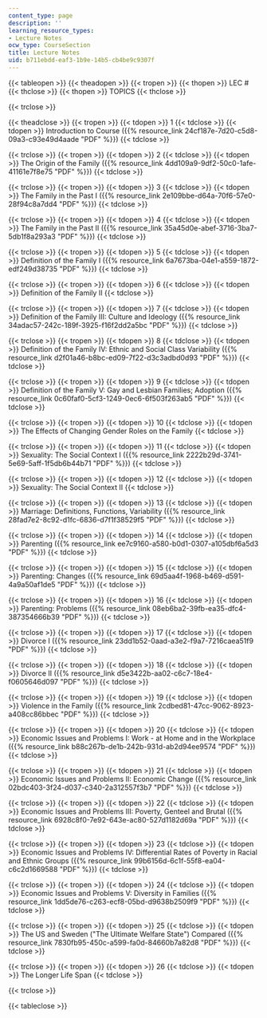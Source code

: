 ```yaml
---
content_type: page
description: ''
learning_resource_types:
- Lecture Notes
ocw_type: CourseSection
title: Lecture Notes
uid: b711ebdd-eaf3-1b9e-14b5-cb4be9c9307f
---
```


{{< tableopen >}}
{{< theadopen >}}
{{< tropen >}}
{{< thopen >}}
LEC #
{{< thclose >}}
{{< thopen >}}
TOPICS
{{< thclose >}}

{{< trclose >}}

{{< theadclose >}}
{{< tropen >}}
{{< tdopen >}}
1
{{< tdclose >}}
{{< tdopen >}}
Introduction to Course ({{% resource_link 24cf187e-7d20-c5d8-09a3-c93e49d4aade "PDF" %}})
{{< tdclose >}}

{{< trclose >}}
{{< tropen >}}
{{< tdopen >}}
2
{{< tdclose >}}
{{< tdopen >}}
The Origin of the Family ({{% resource_link 4dd109a9-9df2-50c0-1afe-41161e7f8e75 "PDF" %}})
{{< tdclose >}}

{{< trclose >}}
{{< tropen >}}
{{< tdopen >}}
3
{{< tdclose >}}
{{< tdopen >}}
The Family in the Past I ({{% resource_link 2e109bbe-d64a-70f6-57e0-28f94c8a7dd4 "PDF" %}})
{{< tdclose >}}

{{< trclose >}}
{{< tropen >}}
{{< tdopen >}}
4
{{< tdclose >}}
{{< tdopen >}}
The Family in the Past II ({{% resource_link 35a45d0e-abef-3716-3ba7-5db1f8a293a3 "PDF" %}})
{{< tdclose >}}

{{< trclose >}}
{{< tropen >}}
{{< tdopen >}}
5
{{< tdclose >}}
{{< tdopen >}}
Definition of the Family I ({{% resource_link 6a7673ba-04e1-a559-1872-edf249d38735 "PDF" %}})
{{< tdclose >}}

{{< trclose >}}
{{< tropen >}}
{{< tdopen >}}
6
{{< tdclose >}}
{{< tdopen >}}
Definition of the Family II
{{< tdclose >}}

{{< trclose >}}
{{< tropen >}}
{{< tdopen >}}
7
{{< tdclose >}}
{{< tdopen >}}
Definition of the Family III: Culture and Ideology ({{% resource_link 34adac57-242c-189f-3925-f16f2dd2a5bc "PDF" %}})
{{< tdclose >}}

{{< trclose >}}
{{< tropen >}}
{{< tdopen >}}
8
{{< tdclose >}}
{{< tdopen >}}
Definition of the Family IV: Ethnic and Social Class Variability ({{% resource_link d2f01a46-b8bc-ed09-7f22-d3c3adbd0d93 "PDF" %}})
{{< tdclose >}}

{{< trclose >}}
{{< tropen >}}
{{< tdopen >}}
9
{{< tdclose >}}
{{< tdopen >}}
Definition of the Family V: Gay and Lesbian Families; Adoption ({{% resource_link 0c60faf0-5cf3-1249-0ec6-6f503f263ab5 "PDF" %}})
{{< tdclose >}}

{{< trclose >}}
{{< tropen >}}
{{< tdopen >}}
10
{{< tdclose >}}
{{< tdopen >}}
The Effects of Changing Gender Roles on the Family
{{< tdclose >}}

{{< trclose >}}
{{< tropen >}}
{{< tdopen >}}
11
{{< tdclose >}}
{{< tdopen >}}
Sexuality: The Social Context I ({{% resource_link 2222b29d-3741-5e69-5aff-1f5db6b44b71 "PDF" %}})
{{< tdclose >}}

{{< trclose >}}
{{< tropen >}}
{{< tdopen >}}
12
{{< tdclose >}}
{{< tdopen >}}
Sexuality: The Social Context II
{{< tdclose >}}

{{< trclose >}}
{{< tropen >}}
{{< tdopen >}}
13
{{< tdclose >}}
{{< tdopen >}}
Marriage: Definitions, Functions, Variability ({{% resource_link 28fad7e2-8c92-d1fc-6836-d7f1f38529f5 "PDF" %}})
{{< tdclose >}}

{{< trclose >}}
{{< tropen >}}
{{< tdopen >}}
14
{{< tdclose >}}
{{< tdopen >}}
Parenting ({{% resource_link ee7c9160-a580-b0d1-0307-a105dbf6a5d3 "PDF" %}})
{{< tdclose >}}

{{< trclose >}}
{{< tropen >}}
{{< tdopen >}}
15
{{< tdclose >}}
{{< tdopen >}}
Parenting: Changes ({{% resource_link 69d5aa4f-1968-b469-d591-4a9a50af1de5 "PDF" %}})
{{< tdclose >}}

{{< trclose >}}
{{< tropen >}}
{{< tdopen >}}
16
{{< tdclose >}}
{{< tdopen >}}
Parenting: Problems ({{% resource_link 08eb6ba2-39fb-ea35-dfc4-387354666b39 "PDF" %}})
{{< tdclose >}}

{{< trclose >}}
{{< tropen >}}
{{< tdopen >}}
17
{{< tdclose >}}
{{< tdopen >}}
Divorce I ({{% resource_link 23dd1b52-0aad-a3e2-f9a7-7216caea51f9 "PDF" %}})
{{< tdclose >}}

{{< trclose >}}
{{< tropen >}}
{{< tdopen >}}
18
{{< tdclose >}}
{{< tdopen >}}
Divorce II ({{% resource_link d5e3422b-aa02-c6c7-18e4-f0605646d097 "PDF" %}})
{{< tdclose >}}

{{< trclose >}}
{{< tropen >}}
{{< tdopen >}}
19
{{< tdclose >}}
{{< tdopen >}}
Violence in the Family ({{% resource_link 2cdbed81-47cc-9062-8923-a408cc86bbec "PDF" %}})
{{< tdclose >}}

{{< trclose >}}
{{< tropen >}}
{{< tdopen >}}
20
{{< tdclose >}}
{{< tdopen >}}
Economic Issues and Problems I: Work - at Home and in the Workplace ({{% resource_link b88c267b-de1b-242b-931d-ab2d94ee9574 "PDF" %}})
{{< tdclose >}}

{{< trclose >}}
{{< tropen >}}
{{< tdopen >}}
21
{{< tdclose >}}
{{< tdopen >}}
Economic Issues and Problems II: Economic Change ({{% resource_link 02bdc403-3f24-d037-c340-2a312557f3b7 "PDF" %}})
{{< tdclose >}}

{{< trclose >}}
{{< tropen >}}
{{< tdopen >}}
22
{{< tdclose >}}
{{< tdopen >}}
Economic Issues and Problems III: Poverty, Genteel and Brutal ({{% resource_link 6928c8f0-7e92-643e-ac80-527d1182d69a "PDF" %}})
{{< tdclose >}}

{{< trclose >}}
{{< tropen >}}
{{< tdopen >}}
23
{{< tdclose >}}
{{< tdopen >}}
Economic Issues and Problems IV: Differential Rates of Poverty in Racial and Ethnic Groups ({{% resource_link 99b6156d-6c1f-55f8-ea04-c6c2d1669588 "PDF" %}})
{{< tdclose >}}

{{< trclose >}}
{{< tropen >}}
{{< tdopen >}}
24
{{< tdclose >}}
{{< tdopen >}}
Economic Issues and Problems V: Diversity in Families ({{% resource_link 1dd5de76-c263-ecf8-05bd-d9638b2509f9 "PDF" %}})
{{< tdclose >}}

{{< trclose >}}
{{< tropen >}}
{{< tdopen >}}
25
{{< tdclose >}}
{{< tdopen >}}
The US and Sweden ("The Ultimate Welfare State") Compared ({{% resource_link 7830fb95-450c-a599-fa0d-84660b7a82d8 "PDF" %}})
{{< tdclose >}}

{{< trclose >}}
{{< tropen >}}
{{< tdopen >}}
26
{{< tdclose >}}
{{< tdopen >}}
The Longer Life Span
{{< tdclose >}}

{{< trclose >}}

{{< tableclose >}}